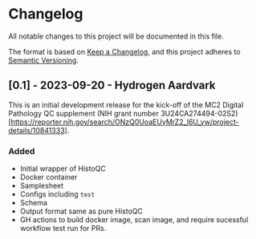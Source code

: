 # Changelog

All notable changes to this project will be documented in this file.

The format is based on [Keep a Changelog](https://keepachangelog.com/en/1.0.0/),
and this project adheres to [Semantic Versioning](https://semver.org/spec/v2.0.0.html).

## [0.1] - 2023-09-20 - Hydrogen Aardvark

This is an initial development release for the kick-off of the MC2 Digital Pathology QC supplement (NIH grant number 3U24CA274494-02S2)[https://reporter.nih.gov/search/ONzQ0UoaEUyMrZ2_l6U_yw/project-details/10841333].

### Added

- Initial wrapper of HistoQC
- Docker container
- Samplesheet
- Configs including `test`
- Schema
- Output format same as pure HistoQC
- GH actions to build docker image, scan image, and require sucessful workflow test run for PRs.
